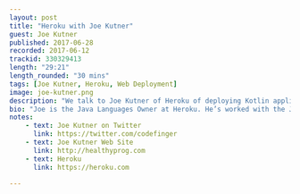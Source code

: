 ```yaml
---
layout: post
title: "Heroku with Joe Kutner"
guest: Joe Kutner
published: 2017-06-28
recorded: 2017-06-12
trackid: 330329413
length: "29:21"
length_rounded: "30 mins"
tags: [Joe Kutner, Heroku, Web Deployment]
image: joe-kutner.png
description: "We talk to Joe Kutner of Heroku of deploying Kotlin application to the web and what it took for them to provide support for Kotlin."
bio: "Joe is the Java Languages Owner at Heroku. He’s worked with the JVM for over a decade as both an application architect and a consultant specializing in deployment. He is the author of Deploying with JRuby 9k and other titles from the Pragmatic Bookshelf."
notes: 
    - text: Joe Kutner on Twitter
      link: https://twitter.com/codefinger
    - text: Joe Kutner Web Site
      link: http://healthyprog.com
    - text: Heroku
      link: https://heroku.com

---
```


